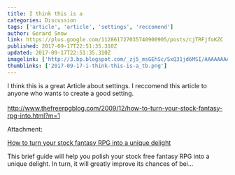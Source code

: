 ```yaml
---
title: I think this is a
categories: Discussion
tags: ['article', 'article', 'settings', 'reccomend']
author: Gerard Snow
link: https://plus.google.com/112861727035740900905/posts/cjTRFjfoKZC
published: 2017-09-17T22:51:35.310Z
updated: 2017-09-17T22:51:35.310Z
imagelink: ['http://3.bp.blogspot.com/_zj5_msGEhSc/SxQ31jd6MSI/AAAAAAAAGWc/OQL-OUKVxhQ/w1200-h630-p-k-no-nu/fantasyrpgs.jpg']
thumblinks: ['2017-09-17-i-think-this-is-a_tb.png']
---
```


I think this is a great Article about settings.  I reccomend this article to anyone who wants to create a good setting.<br /><br /><a href="http://www.thefreerpgblog.com/2009/12/how-to-turn-your-stock-fantasy-rpg-into.html?m=1" class="ot-anchor">http://www.thefreerpgblog.com/2009/12/how-to-turn-your-stock-fantasy-rpg-into.html?m=1</a>


Attachment:

<a href='http://www.thefreerpgblog.com/2009/12/how-to-turn-your-stock-fantasy-rpg-into.html?m=1'>How to turn your stock fantasy RPG into a unique delight</a>


This brief guide will help you polish your stock free fantasy RPG into a unique delight. In turn, it will greatly improve its chances of bei...